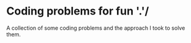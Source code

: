 # Coding problems for fun \'.'/

A collection of some coding problems and the approach I took to solve them.
